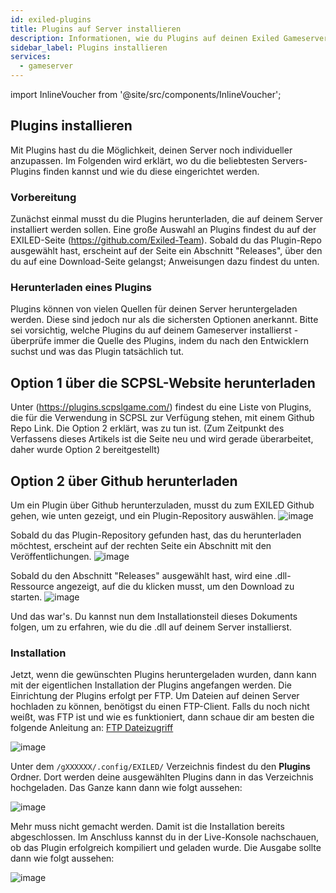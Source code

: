 ```yaml
---
id: exiled-plugins
title: Plugins auf Server installieren
description: Informationen, wie du Plugins auf deinen Exiled Gameserver von ZAP-Hosting installieren kannst - ZAP-Hosting.com Dokumentation
sidebar_label: Plugins installieren
services:
  - gameserver
---
```


import InlineVoucher from '@site/src/components/InlineVoucher';

<InlineVoucher />

## Plugins installieren

Mit Plugins hast du die Möglichkeit, deinen Server noch individueller anzupassen. Im Folgenden wird erklärt, wo du die beliebtesten Servers-Plugins finden kannst und wie du diese eingerichtet werden. 

### Vorbereitung

Zunächst einmal musst du die Plugins herunterladen, die auf deinem Server installiert werden sollen. Eine große Auswahl an Plugins findest du auf der EXILED-Seite (https://github.com/Exiled-Team). Sobald du das Plugin-Repo ausgewählt hast, erscheint auf der Seite ein Abschnitt "Releases", über den du auf eine Download-Seite gelangst; Anweisungen dazu findest du unten.

### Herunterladen eines Plugins
Plugins können von vielen Quellen für deinen Server heruntergeladen werden. Diese sind jedoch nur als die sichersten Optionen anerkannt. Bitte sei vorsichtig, welche Plugins du auf deinem Gameserver installierst - überprüfe immer die Quelle des Plugins, indem du nach den Entwicklern suchst und was das Plugin tatsächlich tut.

## Option 1 über die SCPSL-Website herunterladen
Unter (https://plugins.scpslgame.com/) findest du eine Liste von Plugins, die für die Verwendung in SCPSL zur Verfügung stehen, mit einem Github Repo Link. Die Option 2 erklärt, was zu tun ist.
(Zum Zeitpunkt des Verfassens dieses Artikels ist die Seite neu und wird gerade überarbeitet, daher wurde Option 2 bereitgestellt)

## Option 2 über Github herunterladen
Um ein Plugin über Github herunterzuladen, musst du zum EXILED Github gehen, wie unten gezeigt, und ein Plugin-Repository auswählen.
![image](https://screensaver01.zap-hosting.com/index.php/s/GJWWsbbNPry2Sgc/preview)

Sobald du das Plugin-Repository gefunden hast, das du herunterladen möchtest, erscheint auf der rechten Seite ein Abschnitt mit den Veröffentlichungen.
![image](https://screensaver01.zap-hosting.com/index.php/s/83GHkFKigg5BR5a/preview)

Sobald du den Abschnitt "Releases" ausgewählt hast, wird eine .dll-Ressource angezeigt, auf die du klicken musst, um den Download zu starten.
![image](https://screensaver01.zap-hosting.com/index.php/s/ycWDs557E6PmZCm/preview)

Und das war's. Du kannst nun dem Installationsteil dieses Dokuments folgen, um zu erfahren, wie du die .dll auf deinem Server installierst.

### Installation

Jetzt, wenn die gewünschten Plugins heruntergeladen wurden, dann kann mit der eigentlichen Installation der Plugins angefangen werden. Die Einrichtung der Plugins erfolgt per FTP. Um Dateien auf deinen Server hochladen zu können, benötigst du einen FTP-Client. Falls du noch nicht weißt, was FTP ist und wie es funktioniert, dann schaue dir am besten die folgende Anleitung an: [FTP Dateizugriff](gameserver-ftpaccess.md)

![image](https://screensaver01.zap-hosting.com/index.php/s/EwDMrFxGazMeWkB/preview)

Unter dem ``/gXXXXXX/.config/EXILED/`` Verzeichnis findest du den **Plugins** Ordner. Dort werden deine ausgewählten Plugins dann in das Verzeichnis hochgeladen. Das Ganze kann dann wie folgt aussehen:

![image](https://screensaver01.zap-hosting.com/index.php/s/ybicJCJAMZn5xyW/preview)

Mehr muss nicht gemacht werden. Damit ist die Installation bereits abgeschlossen. Im Anschluss kannst du in der Live-Konsole nachschauen, ob das Plugin erfolgreich kompiliert und geladen wurde. Die Ausgabe sollte dann wie folgt aussehen:

![image](https://screensaver01.zap-hosting.com/index.php/s/P9oW3CWyfaiaWTq/preview)